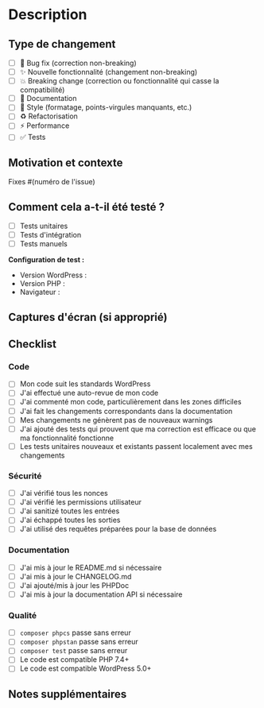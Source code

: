 # Description

<!-- Décrivez vos changements en détail -->

## Type de changement

<!-- Cochez les cases appropriées -->

- [ ] 🐛 Bug fix (correction non-breaking)
- [ ] ✨ Nouvelle fonctionnalité (changement non-breaking)
- [ ] 💥 Breaking change (correction ou fonctionnalité qui casse la compatibilité)
- [ ] 📝 Documentation
- [ ] 🎨 Style (formatage, points-virgules manquants, etc.)
- [ ] ♻️ Refactorisation
- [ ] ⚡ Performance
- [ ] ✅ Tests

## Motivation et contexte

<!-- Pourquoi ce changement est-il nécessaire ? Quel problème résout-il ? -->
<!-- Si cela corrige un bug ou une issue, incluez le lien -->

Fixes #(numéro de l'issue)

## Comment cela a-t-il été testé ?

<!-- Décrivez les tests que vous avez effectués -->

- [ ] Tests unitaires
- [ ] Tests d'intégration
- [ ] Tests manuels

**Configuration de test :**
- Version WordPress :
- Version PHP :
- Navigateur :

## Captures d'écran (si approprié)

<!-- Ajoutez des captures d'écran pour illustrer les changements visuels -->

## Checklist

<!-- Cochez toutes les cases applicables -->

### Code

- [ ] Mon code suit les standards WordPress
- [ ] J'ai effectué une auto-revue de mon code
- [ ] J'ai commenté mon code, particulièrement dans les zones difficiles
- [ ] J'ai fait les changements correspondants dans la documentation
- [ ] Mes changements ne génèrent pas de nouveaux warnings
- [ ] J'ai ajouté des tests qui prouvent que ma correction est efficace ou que ma fonctionnalité fonctionne
- [ ] Les tests unitaires nouveaux et existants passent localement avec mes changements

### Sécurité

- [ ] J'ai vérifié tous les nonces
- [ ] J'ai vérifié les permissions utilisateur
- [ ] J'ai sanitizé toutes les entrées
- [ ] J'ai échappé toutes les sorties
- [ ] J'ai utilisé des requêtes préparées pour la base de données

### Documentation

- [ ] J'ai mis à jour le README.md si nécessaire
- [ ] J'ai mis à jour le CHANGELOG.md
- [ ] J'ai ajouté/mis à jour les PHPDoc
- [ ] J'ai mis à jour la documentation API si nécessaire

### Qualité

- [ ] `composer phpcs` passe sans erreur
- [ ] `composer phpstan` passe sans erreur
- [ ] `composer test` passe sans erreur
- [ ] Le code est compatible PHP 7.4+
- [ ] Le code est compatible WordPress 5.0+

## Notes supplémentaires

<!-- Toute information supplémentaire que les reviewers devraient connaître -->
